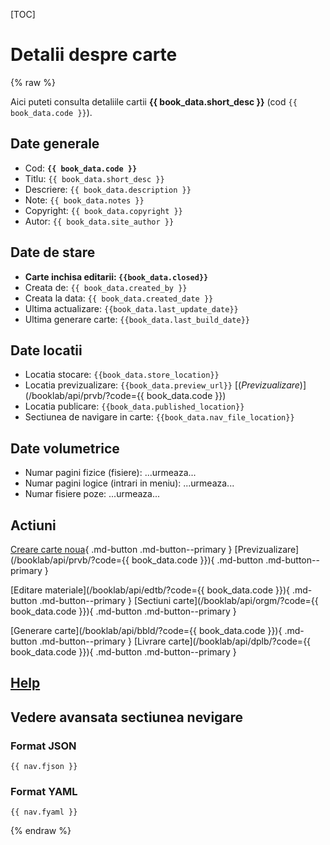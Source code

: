 [TOC]

# Detalii despre carte

{% raw %}

Aici puteti consulta detaliile cartii **{{ book_data.short_desc }}** (cod `{{ book_data.code }}`).


## Date generale

* Cod: **`{{ book_data.code }}`**
* Titlu: `{{ book_data.short_desc }}`
* Descriere: `{{ book_data.description }}`
* Note: `{{ book_data.notes }}`
* Copyright: `{{ book_data.copyright }}`
* Autor: `{{ book_data.site_author }}`


## Date de stare

* **Carte inchisa editarii: `{{book_data.closed}}`**
* Creata de: `{{ book_data.created_by }}`
* Creata la data: `{{ book_data.created_date }}`
* Ultima actualizare: `{{book_data.last_update_date}}`
* Ultima generare carte: `{{book_data.last_build_date}}`

## Date locatii

* Locatia stocare: `{{book_data.store_location}}`
* Locatia previzualizare: `{{book_data.preview_url}}`
  [(_Previzualizare_)](/booklab/api/prvb/?code={{ book_data.code }})
* Locatia publicare: `{{book_data.published_location}}`
* Sectiunea de navigare in carte: `{{book_data.nav_file_location}}`

## Date volumetrice

* Numar pagini fizice (fisiere): ...urmeaza... 
* Numar pagini logice (intrari in meniu): ...urmeaza...
* Numar fisiere poze: ...urmeaza...


## Actiuni

<!-- include './local-page.css' -->

[Creare carte noua](/booklab/api/newb/){ .md-button .md-button--primary }
[Previzualizare](/booklab/api/prvb/?code={{ book_data.code }}){ .md-button .md-button--primary }
    
[Editare materiale](/booklab/api/edtb/?code={{ book_data.code }}){ .md-button .md-button--primary }
[Sectiuni carte](/booklab/api/orgm/?code={{ book_data.code }}){ .md-button .md-button--primary }

[Generare carte](/booklab/api/bbld/?code={{ book_data.code }}){ .md-button .md-button--primary }
[Livrare carte](/booklab/api/dplb/?code={{ book_data.code }}){ .md-button .md-button--primary }


## [Help](../help/880.30-BSTATUS_usage.md)


## Vedere avansata sectiunea nevigare

### Format JSON

```
{{ nav.fjson }}

```

### Format YAML

```
{{ nav.fyaml }}
```




{% endraw %}




